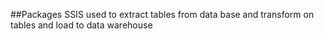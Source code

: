 ##Packages SSIS used to extract tables from data base and transform on tables and load to data warehouse
